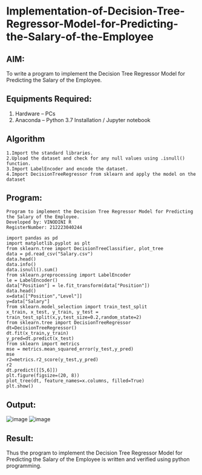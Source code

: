 # Implementation-of-Decision-Tree-Regressor-Model-for-Predicting-the-Salary-of-the-Employee

## AIM:
To write a program to implement the Decision Tree Regressor Model for Predicting the Salary of the Employee.

## Equipments Required:
1. Hardware – PCs
2. Anaconda – Python 3.7 Installation / Jupyter notebook

## Algorithm  
```
1.Import the standard libraries.    
2.Upload the dataset and check for any null values using .isnull() function.  
3.Import LabelEncoder and encode the dataset.  
4.Import DecisionTreeRegressor from sklearn and apply the model on the dataset  
```

## Program:
```
Program to implement the Decision Tree Regressor Model for Predicting the Salary of the Employee.
Developed by: VINODINI R
RegisterNumber: 212223040244

import pandas as pd
import matplotlib.pyplot as plt
from sklearn.tree import DecisionTreeClassifier, plot_tree
data = pd.read_csv("Salary.csv")
data.head()
data.info()
data.isnull().sum()
from sklearn.preprocessing import LabelEncoder
le = LabelEncoder()
data["Position"] = le.fit_transform(data["Position"])
data.head()
x=data[["Position","Level"]]
y=data["Salary"]
from sklearn.model_selection import train_test_split
x_train, x_test, y_train, y_test = train_test_split(x,y,test_size=0.2,random_state=2)
from sklearn.tree import DecisionTreeRegressor
dt=DecisionTreeRegressor()
dt.fit(x_train,y_train)
y_pred=dt.predict(x_test)
from sklearn import metrics
mse = metrics.mean_squared_error(y_test,y_pred)
mse
r2=metrics.r2_score(y_test,y_pred)
r2
dt.predict([[5,6]])
plt.figure(figsize=(20, 8))
plot_tree(dt, feature_names=x.columns, filled=True)
plt.show() 

```

## Output:
![image](https://github.com/user-attachments/assets/0c7da8fe-2b6b-4af9-a53a-63b0fb9cc828)
![image](https://github.com/user-attachments/assets/e51219fb-444f-4181-ac3b-b57c02210b84)


## Result:
Thus the program to implement the Decision Tree Regressor Model for Predicting the Salary of the Employee is written and verified using python programming.
